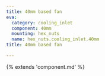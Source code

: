 ```yaml
---
title: 40mm based fan
eva:
  category: cooling_inlet
  component: 40mm
  mounting: hex_nuts
  name: hex_nuts.cooling_inlet.40mm
title: 40mm based fan

---
```


{% extends 'component.md' %}